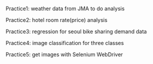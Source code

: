 Practice1: weather data from JMA to do analysis

Practice2: hotel room rate(price) analysis

Practice3: regression for seoul bike sharing demand data

Practice4: image classification for three classes

Practice5: get images with Selenium WebDriver
